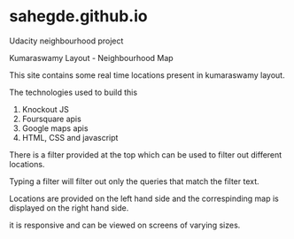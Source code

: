 # sahegde.github.io
Udacity neighbourhood project

Kumaraswamy Layout - Neighbourhood Map

This site contains some real time locations present in kumaraswamy layout.

The technologies used to build this

1) Knockout JS
2) Foursquare apis
3) Google maps apis
4) HTML, CSS and javascript

There is a filter provided at the top which can be used to filter out different locations.

Typing a filter will filter out only the queries that match the filter text.

Locations are provided on the left hand side and the correspinding map is displayed on the right hand side.

it is responsive and can be viewed on screens of varying sizes.

